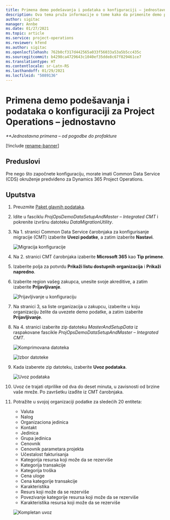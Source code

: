 ```yaml
---
title: Primena demo podešavanja i podataka o konfiguraciji – jednostavno
description: Ova tema pruža informacije o tome kako da primenite demo podešavanja i podatke o konfiguraciji za Project Operations.
author: sigitac
manager: Annbe
ms.date: 01/27/2021
ms.topic: article
ms.service: project-operations
ms.reviewer: kfend
ms.author: sigitac
ms.openlocfilehash: 762b0cf317d442565a033f56033a53a5b5cc435c
ms.sourcegitcommit: b4298ca4729643c1040ef35dde8c67f829461ce7
ms.translationtype: HT
ms.contentlocale: sr-Latn-RS
ms.lasthandoff: 01/29/2021
ms.locfileid: "5089136"
---
```

# <a name="apply-demo-setup-and-configuration-data-for-project-operations---lite"></a>Primena demo podešavanja i podataka o konfiguraciji za Project Operations – jednostavno 

_**Jednostavna primena – od pogodbe do profakture_

[!include [rename-banner](~/includes/cc-data-platform-banner.md)]

## <a name="prerequisites"></a>Preduslovi

Pre nego što započnete konfiguraciju, morate imati Common Data Service (CDS) okruženje predviđeno za Dynamics 365 Project Operations.


## <a name="instructions"></a>Uputstva

1. Preuzmite [Paket glavnih podataka](https://download.microsoft.com/download/3/4/1/341bf279-a64f-4baa-af31-ce624859b518/ProjOpsSampleSetupData%20-%20CE%20only%20CMT.zip). 
2. Idite u fasciklu *ProjOpsDemoDataSetupAndMaster – Integrated CMT* i pokrenite izvršnu datoteku *DataMigrationUtility*.
3. Na 1. stranici Common Data Service čarobnjaka za konfigurisanje migracije (CMT) izaberite **Uvezi podatke**, a zatim izaberite **Nastavi**.

    ![Migracija konfiguracije](./media/1ConfigurationMigration.png)

4. Na 2. stranici CMT čarobnjaka izaberite **Microsoft 365** kao **Tip primene**.
5. Izaberite polja za potvrdu **Prikaži listu dostupnih organizacija** i **Prikaži napredno**.
6. Izaberite region vašeg zakupca, unesite svoje akreditive, a zatim izaberite **Prijavljivanje**.

   ![Prijavljivanje u konfiguraciju](./media/2ConfigurationSignin.png)

7. Na stranici 3, sa liste organizacija u zakupcu, izaberite u koju organizaciju želite da uvezete demo podatke, a zatim izaberite **Prijavljivanje**.
8. Na 4. stranici izaberite zip datoteku *MasterAndSetupData* iz raspakovane fascikle *ProjOpsDemoDataSetupAndMaster – Integrated CMT*.

   ![Komprimovana datoteka](./media/3ZipFile.png)

   ![Izbor datoteke](./media/4SelectAFile.png)

9. Kada izaberete zip datoteku, izaberite **Uvoz podataka**.

   ![Uvoz podataka](./media/5ImportData.png)

10. Uvoz će trajati otprilike od dva do deset minuta, u zavisnosti od brzine vaše mreže. Po završetku izađite iz CMT čarobnjaka. 
11. Potražite u svojoj organizaciji podatke za sledećih 20 entiteta:

    -   Valuta
    -   Nalog
    -   Organizaciona jedinica
    -   Kontakt
    -   Jedinica
    -   Grupa jedinica
    -   Cenovnik
    -   Cenovnik parametara projekta 
    -   Učestalost fakturisanja
    -   Kategorija resursa koji može da se rezerviše
    -   Kategorija transakcije
    -   Kategorija troška
    -   Cena uloge
    -   Cena kategorije transakcije
    -   Karakteristika
    -   Resurs koji može da se rezerviše
    -   Povezivanje kategorije resursa koji može da se rezerviše
    -   Karakteristika resursa koji može da se rezerviše

    ![Kompletan uvoz](./media/6CompleteImport.png)
